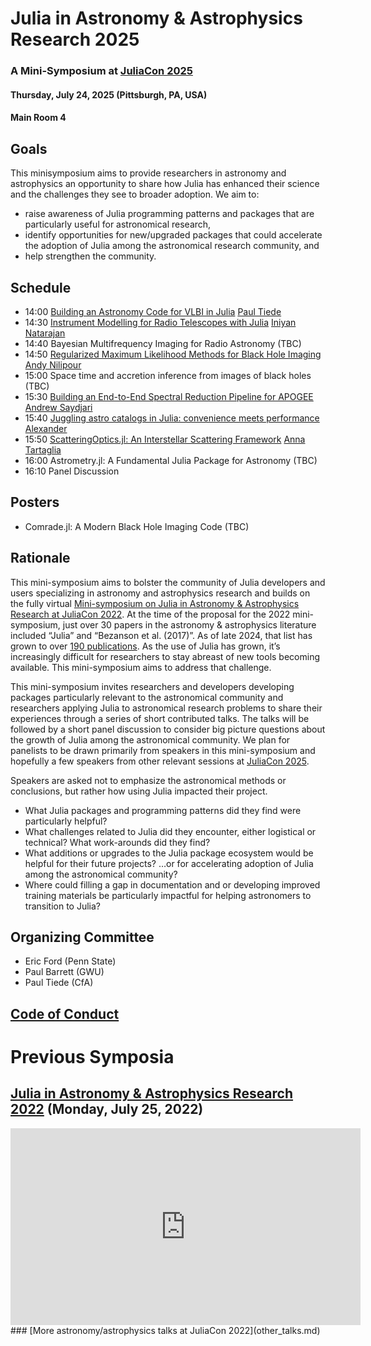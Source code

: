 # Julia in Astronomy & Astrophysics Research 2025
### A Mini-Symposium at [JuliaCon 2025](https://juliacon.org/2025/)
#### Thursday, July 24, 2025 (Pittsburgh, PA, USA)
#### Main Room 4

## Goals
This minisymposium aims to provide researchers in astronomy and astrophysics an opportunity to share how Julia has enhanced their science and the challenges they see to broader adoption. We aim to: 
- raise awareness of Julia programming patterns and packages that are particularly useful for astronomical research, 
- identify opportunities for new/upgraded packages that could accelerate the adoption of Julia among the astronomical research community, and 
- help strengthen the community.

<!--
## How to propose a talk
To propose a "talk" (25 minutes + 5 minutes for questions) or "lightning talk" (8 minutes + 2 minutes for questions) for this mini-symposium, please follow the directions to submit to [JuliaCon 2025](https://juliacon.org/2025/cfp/).  In the third box labeled "Track (optional)", please select "Julia in Astronomy & Astrophysics Research 2025".  The call for proposals is scheduled to close on February 14 2025 23:59 (EST).
-->

## Schedule
- 14:00 [Building an Astronomy Code for VLBI in Julia](https://pretalx.com/juliacon-2025/talk/NSZLHS/) [Paul Tiede](https://pretalx.com/juliacon-2025/speaker/KWBFEW/)
- 14:30 [Instrument Modelling for Radio Telescopes with Julia](https://pretalx.com/juliacon-2025/talk/Q7XZBZ/) [Iniyan Natarajan](https://pretalx.com/juliacon-2025/speaker/Y9ZGST/)
- 14:40 Bayesian Multifrequency Imaging for Radio Astronomy (TBC)	
- 14:50 [Regularized Maximum Likelihood Methods for Black Hole Imaging](https://pretalx.com/juliacon-2025/talk/AYBT3G/) [Andy Nilipour](https://pretalx.com/juliacon-2025/speaker/QXXJCA/)
- 15:00 Space time and accretion inference from images of black holes (TBC)
- 15:30 [Building an End-to-End Spectral Reduction Pipeline for APOGEE](https://pretalx.com/juliacon-2025/talk/HYYXTA/) [Andrew Saydjari](https://pretalx.com/juliacon-2025/talk/HYYXTA/)
- 15:40 [Juggling astro catalogs in Julia: convenience meets performance](https://pretalx.com/juliacon-2025/talk/TUXFSL/) [Alexander](https://pretalx.com/juliacon-2025/speaker/LUQCLR/)
- 15:50 [ScatteringOptics.jl: An Interstellar Scattering Framework](https://pretalx.com/juliacon-2025/talk/N7ZEMF/) [Anna Tartaglia](https://pretalx.com/juliacon-2025/speaker/NXANDJ/)
- 16:00 Astrometry.jl: A Fundamental Julia Package for Astronomy (TBC)
- 16:10 Panel Discussion

## Posters
- Comrade.jl: A Modern Black Hole Imaging Code (TBC)

## Rationale
This mini-symposium aims to bolster the community of Julia developers and users specializing in astronomy and astrophysics research and builds on the fully virtual [Mini-symposium on Julia in Astronomy & Astrophysics Research at JuliaCon 2022](https://eford.github.io/AstroMiniSymposiumAtJuliaCon2022/).  At the time of the proposal for the 2022 mini-symposium, just over 30 papers in the astronomy & astrophysics literature included “Julia” and “Bezanson et al. (2017)”.  As of late 2024, that list has grown to over [190 publications](https://ui.adsabs.harvard.edu/search/fq=%7B!type%3Daqp%20v%3D%24fq_database%7D&fq_database=(database%3Aastronomy%20OR%20database%3Aphysics)&q=((%20full%3A%22julia%22%20%20%20full%3A%22bezanson%20et%20al.%20(2017)%22%20%20%20)%20AND%20year%3A2017-2022)&sort=citation_count%20desc%2C%20bibcode%20desc&p_=0). As the use of Julia has grown, it’s increasingly difficult for researchers to stay abreast of new tools becoming available.  This mini-symposium aims to address that challenge.

This mini-symposium invites researchers and developers developing packages particularly relevant to the astronomical community and researchers applying Julia to astronomical research problems to share their experiences through a series of short contributed talks.  The talks will be followed by a short panel discussion to consider big picture questions about the growth of Julia among the astronomical community.  We plan for panelists to be drawn primarily from speakers in this mini-symposium and hopefully a few speakers from other relevant sessions at [JuliaCon 2025](https://juliacon.org/2025/).  

Speakers are asked not to emphasize the astronomical methods or conclusions, but rather how using Julia impacted their project. 
- What Julia packages and programming patterns did they find were particularly helpful?  
- What challenges related to Julia did they encounter, either logistical or technical?  What work-arounds did they find?  
- What additions or upgrades to the Julia package ecosystem would be helpful for their future projects? …or for accelerating adoption of Julia among the astronomical community? 
- Where could filling a gap in documentation and or developing improved training materials be particularly impactful for helping astronomers to transition to Julia?

## Organizing Committee
- Eric Ford (Penn State)
- Paul Barrett (GWU)
- Paul Tiede (CfA)

## [Code of Conduct](https://juliacon.org/2025/coc/)

# Previous Symposia
## [Julia in Astronomy & Astrophysics Research 2022](https://www.youtube.com/watch?v=vj1uzilanQI) (Monday, July 25, 2022)
<iframe width="560" height="315" src="https://www.youtube.com/embed/vj1uzilanQI" title="YouTube video player" frameborder="0" allow="accelerometer; autoplay; clipboard-write; encrypted-media; gyroscope; picture-in-picture" allowfullscreen></iframe>
### [More astronomy/astrophysics talks at JuliaCon 2022](other_talks.md)
